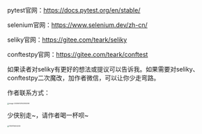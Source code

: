 pytest官网：https://docs.pytest.org/en/stable/

selenium官网：https://www.selenium.dev/zh-cn/

seliky官网：https://gitee.com/teark/seliky

conftestpy官网：https://gitee.com/teark/conftest



​	如果读者对seliky有更好的想法或提议可以告诉我。如果需要对seliky、conftestpy二次魔改，加作者微信，可以让你少走弯路。



作者联系方式：

<img src="../../assets\image-20250612162305399.png" alt="image-20250612162305399" style="zoom:25%;" />



少侠别走~，请作者喝一杯呗~

<img src="../../assets\1749716202200.png" alt="1749716202200" style="zoom:25%;" />